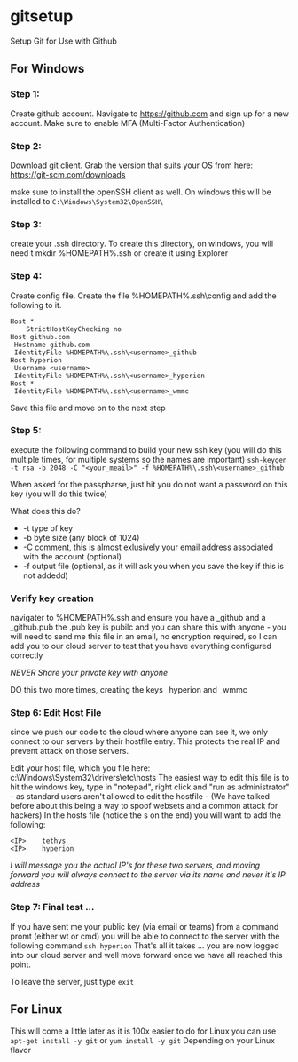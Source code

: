 # gitsetup
Setup Git for Use with Github

## For Windows

### Step 1:
Create github account.  Navigate to https://github.com and sign up for a new account.
Make sure to enable MFA (Multi-Factor Authentication) 

### Step 2: 
Download git client. Grab the version that suits your OS from here: https://git-scm.com/downloads

make sure to install the openSSH client as well. On windows this will be installed to `C:\Windows\System32\OpenSSH\`

### Step 3: 
create your .ssh directory.  To create this directory, on windows, you will need t
mkdir %HOMEPATH%\.ssh or create it using Explorer

### Step 4:
Create config file. Create the file %HOMEPATH%\.ssh\config and add the following to it. 
```
Host *
    StrictHostKeyChecking no
Host github.com
 Hostname github.com
 IdentityFile %HOMEPATH%\.ssh\<username>_github
Host hyperion
 Username <username>
 IdentityFile %HOMEPATH%\.ssh\<username>_hyperion
Host *
 IdentityFile %HOMEPATH%\.ssh\<username>_wmmc

```

Save this file and move on to the next step

### Step 5: 
execute the following command to build your new ssh key (you will do this multiple times, for multiple systems so the names are important) 
`ssh-keygen -t rsa -b 2048 -C "<your_meail>" -f %HOMEPATH%\.ssh\<username>_github`

When asked for the passpharse, just hit <enter> you do not want a password on this key (you will do this twice) 

What does this do? 
* -t type of key
* -b byte size (any block of 1024)
* -C comment, this is almost exlusively your email address associated with the account (optional)
* -f output file (optional, as it will ask you when you save the key if this is not addedd)

### Verify key creation
navigater to %HOMEPATH%\.ssh and ensure you have a <username>_github and a <username>_github.pub
the .pub key is pubilc and you can share this with anyone - you will need to send me this file in an email, no encryption required, so I can add you to our cloud server to test that you have everything configured correctly 

*NEVER Share your private key with anyone* 

DO this two more times, creating the keys <username>_hyperion and <username>_wmmc

### Step 6: Edit Host File
since we push our code to the cloud where anyone can see it, we only connect to our servers by their hostfile entry. This protects the real IP and prevent attack on those servers. 

Edit your host file, which you file here:  c:\Windows\System32\drivers\etc\hosts 
The easiest way to edit this file is to hit the windows key, type in "notepad", right click and "run as administrator" - as standard users aren't allowed to edit the hostfile - (We have talked before about this being a way to spoof websets and a common attack for hackers)
In the hosts file (notice the s on the end) you will want to add the following: 
```
<IP>	tethys
<IP>	hyperion
```

*I will message you the actual IP's for these two servers, and moving forward you will always connect to the server via its name and never it's IP address* 

### Step 7: Final test ... 

If you have sent me your public key (via email or teams) from a command promt (either wt or cmd) you will be able to connect to the server with the following command
`ssh hyperion` 
That's all it takes ... you are now logged into our cloud server and well move forward once we have all reached this point. 

To leave the server, just type `exit` 

## For Linux

This will come a little later as it is 100x easier to do
for Linux you can use `apt-get install -y git` or `yum install -y git` Depending on your Linux flavor